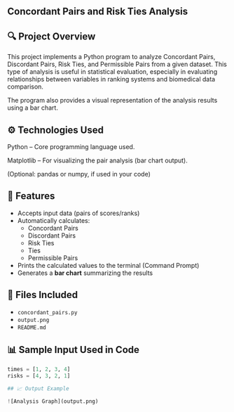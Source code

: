 ## Concordant Pairs and Risk Ties Analysis
## 🔍 Project Overview
This project implements a Python program to analyze Concordant Pairs, Discordant Pairs, Risk Ties, and Permissible Pairs from a given dataset. This type of analysis is useful in statistical evaluation, especially in evaluating relationships between variables in ranking systems and biomedical data comparison.

The program also provides a visual representation of the analysis results using a bar chart.

## ⚙️ Technologies Used
Python – Core programming language used.

Matplotlib – For visualizing the pair analysis (bar chart output).

(Optional: pandas or numpy, if used in your code)

 ## 🧠 Features

- Accepts input data (pairs of scores/ranks)
- Automatically calculates:
  -  Concordant Pairs
  -  Discordant Pairs
  -  Risk Ties
  -  Ties
  -  Permissible Pairs
- Prints the calculated values to the terminal (Command Prompt) 
- Generates a **bar chart** summarizing the results


## 📁 Files Included 

- `concordant_pairs.py` 
- `output.png`
- `README.md` 

## 📊 Sample Input Used in Code

```python
times = [1, 2, 3, 4]
risks = [4, 3, 2, 1]

## 📈 Output Example

![Analysis Graph](output.png)

